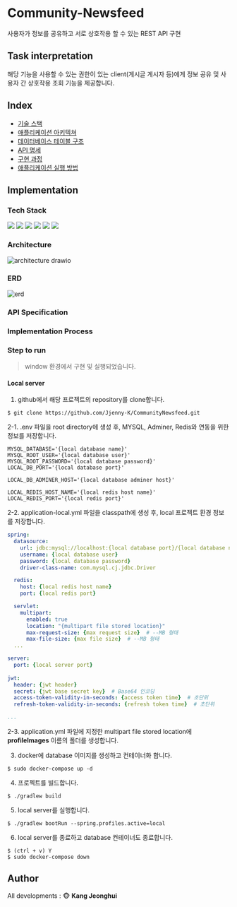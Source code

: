 # Community-Newsfeed
사용자가 정보를 공유하고 서로 상호작용 할 수 있는 REST API 구현

## Task interpretation
해당 기능을 사용할 수 있는 권한이 있는 client(게시글 게시자 등)에게 정보 공유 및 사용자 간 상호작용 조회 기능을 제공합니다.

## Index
- [기술 스택](#tech-stack)
- [애플리케이션 아키텍쳐](#architecture)
- [데이터베이스 테이블 구조](#erd)
- [API 명세](#api-specification)
- [구현 과정](#implementation-process)
- [애플리케이션 실행 방법](#step-to-run)

## Implementation

### Tech Stack
<img src="https://img.shields.io/badge/Java-437291?style=flat-square&logo=OpenJDK&logoColor=white"/> <img src="https://img.shields.io/badge/Spring Boot-6DB33F?style=flat-square&logo=Spring Boot&logoColor=white"/> <img src="https://img.shields.io/badge/MySQL-4479A1?style=flat-square&logo=MySQL&logoColor=white"/> <img src="https://img.shields.io/badge/Redis-DC382D?style=flat-square&logo=Redis&logoColor=white"/> <img src="https://img.shields.io/badge/IntelliJ-000000?style=flat-square&logo=IntelliJ IDEA&logoColor=white"/> <img src="https://img.shields.io/badge/Docker-2496ED?style=flat-square&logo=Docker&logoColor=white"/>

### Architecture
![architecture drawio](https://github.com/Jjenny-K/CommunityNewsfeed/assets/96185029/ec390014-1af5-40cb-b385-0fa88d0fef41)

### ERD
![erd](https://github.com/Jjenny-K/CommunityNewsfeed/assets/96185029/aa051326-6b2c-434b-938e-9d17dfaf9798)

### API Specification

### Implementation Process

### Step to run
> window 환경에서 구현 및 실행되었습니다.

#### Local server
1. github에서 해당 프로젝트의 repository를 clone합니다.
```shell
$ git clone https://github.com/Jjenny-K/CommunityNewsfeed.git
```

2-1. .env 파일을 root directory에 생성 후, MYSQL, Adminer, Redis와 연동을 위한 정보를 저장합니다.
```
MYSQL_DATABASE='{local database name}'
MYSQL_ROOT_USER='{local database user}'
MYSQL_ROOT_PASSWORD='{local database password}'
LOCAL_DB_PORT='{local database port}'

LOCAL_DB_ADMINER_HOST='{local database adminer host}'

LOCAL_REDIS_HOST_NAME='{local redis host name}'
LOCAL_REDIS_PORT='{local redis port}'
```

2-2. application-local.yml 파일을 classpath에 생성 후, local 프로젝트 환경 정보를 저장합니다.
```yaml
spring:
  datasource:
    url: jdbc:mysql://localhost:{local database port}/{local database name}
    username: {local database user}
    password: {local database password}
    driver-class-name: com.mysql.cj.jdbc.Driver

  redis:
    host: {local redis host name}
    port: {local redis port}

  servlet:
    multipart:
      enabled: true
      location: "{multipart file stored location}"
      max-request-size: {max request size}  # --MB 형태
      max-file-size: {max file size}  # --MB 형태
  ...

server:
  port: {local server port}
  
jwt:
  header: {jwt header}
  secret: {jwt base secret key}  # Base64 인코딩
  access-token-validity-in-seconds: {access token time}  # 초단위
  refresh-token-validity-in-seconds: {refresh token time}  # 초단위

...
```

2-3. application.yml 파일에 지정한 multipart file stored location에 **profileImages** 이름의 폴더를 생성합니다.

3. docker에 database 이미지를 생성하고 컨테이너화 합니다.
```shell
$ sudo docker-compose up -d
```

4. 프로젝트를 빌드합니다.
```shell
$ ./gradlew build
```

5. local server를 실행합니다.
```shell
$ ./gradlew bootRun --spring.profiles.active=local
```

6. local server를 종료하고 database 컨테이너도 종료합니다.
```shell
$ (ctrl + v) Y
$ sudo docker-compose down
```

## Author
All developments : :monkey_face: **Kang Jeonghui**
